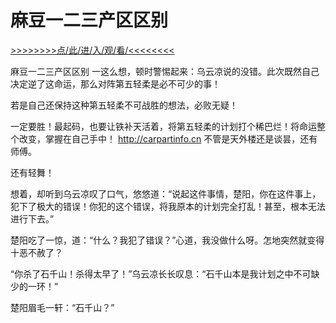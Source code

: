 # 麻豆一二三产区区别

<a href="https://8h9e.vip/">>>>>>>>>点/此/进/入/观/看/<<<<<<<<</a>

麻豆一二三产区区别
一这么想，顿时警惕起来：乌云凉说的没错。此次既然自己决定逆了这命运，那么对阵第五轻柔是必不可少的事！

若是自己还保持这种第五轻柔不可战胜的想法，必败无疑！

一定要胜！最起码，也要让铁补天活着，将第五轻柔的计划打个稀巴烂！将命运整个改变，掌握在自己手中！
http://carpartinfo.cn
不管是天外楼还是谈昙，还有师傅。

还有轻舞！

想着，却听到乌云凉叹了口气，悠悠道：“说起这件事情，楚阳，你在这件事上，犯下了极大的错误！你犯的这个错误，将我原本的计划完全打乱！甚至，根本无法进行下去。”

楚阳吃了一惊，道：“什么？我犯了错误？”心道，我没做什么呀。怎地突然就变得十恶不赦了？

“你杀了石千山！杀得太早了！”乌云凉长长叹息：“石千山本是我计划之中不可缺少的一环！”

楚阳眉毛一轩：“石千山？”
